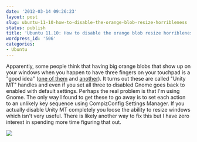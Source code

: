 ```yaml
---
date: '2012-03-14 09:26:23'
layout: post
slug: ubuntu-11-10-how-to-disable-the-orange-blob-resize-horribleness
status: publish
title: 'Ubuntu 11.10: How to disable the orange blob resize horribleness'
wordpress_id: '506'
categories:
- Ubuntu
---
```


Apparently, some people think that having big orange blobs that show up on your windows when you happen to have three fingers on your touchpad is a "good idea" ([one of them](http://www.omgubuntu.co.uk/2011/03/unity-love-handles-resizing-in-ubuntu-just-got-sexy/) and [another](http://www.youtube.com/watch?v=uij2ZMxzVsg)). It turns out these are called "Unity MT" handles and even if you set all three to disabled Gnome goes back to enabled with default settings. Perhaps the real problem is that I'm using Gnome. The only way I found to get these to go away is to set each action to an unlikely key sequence using CompizConfig Settings Manager. If you actually disable Unity MT completely you loose the ability to resize windows which isn't very useful. There is likely another way to fix this but I have zero interest in spending more time figuring that out.

[![](http://blog.cymen.org/wp-content/uploads/2012/03/unity-mt-disable-sort-of.png)](http://blog.cymen.org/wp-content/uploads/2012/03/unity-mt-disable-sort-of.png)


